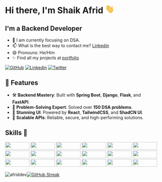  
# Hi there, I'm Shaik Afrid <img width="30px" height="30" src="https://github.com/SatYu26/SatYu26/raw/master/Assets/Hi.gif" />
## I'm a Backend Developer
- 🌱 I am currently focusing on DSA.
- 📫 What is the best way to contact me? [Linkedin](https://www.linkedin.com/in/afriddev/)
- 😄 Pronouns: He/Him
- ✨ Find all my projects at [portfolio](https://afriddev.vercel.app/)

[![GitHub](https://img.shields.io/badge/Github-100000?style=for-the-badge&logo=github&logoColor=white)](https://github.com/afriddev)
[![Linkedin](https://img.shields.io/badge/Linkedin-0077B5?style=for-the-badge&logo=linkedin&logoColor=white)](https://www.linkedin.com/in/afriddev/)
[![Twitter](https://img.shields.io/badge/Twitter-1DA1F2?style=for-the-badge&logo=twitter&logoColor=white)](https://twitter.com/afridanon)

## 🌟 Features

- 🛠️ **Backend Mastery**: Built with **Spring Boot**, **Django**, **Flask**, and **FastAPI**.
- 🧠 **Problem-Solving Expert**: Solved over **150 DSA problems**.
- 🎨 **Stunning UI**: Powered by **React**, **TailwindCSS**, and **ShadCN UI**.
- 🚀 **Scalable APIs**: Reliable, secure, and high-performing solutions.


## Skills 💪
<p>
<img width ='80px' height='25px' src='https://img.shields.io/badge/java-%23ED8B00.svg?style=for-the-badge&logo=openjdk&logoColor=white' />
<img width ='80px' height='25px' src='https://img.shields.io/badge/spring-%236DB33F.svg?style=for-the-badge&logo=spring&logoColor=white' />

<img width ='80px' height='25px' src='https://img.shields.io/badge/dart-%230175C2.svg?style=for-the-badge&logo=dart&logoColor=white' />
<img width ='80px' height='25px' src='https://img.shields.io/badge/Flutter-%2302569B.svg?style=for-the-badge&logo=Flutter&logoColor=white' />

<img width ='80px' height='25px' src='https://img.shields.io/badge/python-3670A0?style=for-the-badge&logo=python&logoColor=ffdd54' />
<img width ='80px' height='25px' src='https://img.shields.io/badge/django-%23092E20.svg?style=for-the-badge&logo=django&logoColor=white' />
<img width ='80px' height='25px' src='https://img.shields.io/badge/FastAPI-005571?style=for-the-badge&logo=fastapi' />


<img width ='80px' height='25px' src='https://img.shields.io/badge/JavaScript-323330?style=for-the-badge&amp;logo=javascript&amp;logoColor=F7DF1E' />
<img width ='80px' height='25px' src='https://img.shields.io/badge/typescript-%2523007ACC.svg?style=for-the-badge&amp;logo=typescript&amp;logoColor=white' />


<img width ='80px' height='25px' src='https://img.shields.io/badge/React-20232A?style=for-the-badge&amp;logo=react&amp;logoColor=61DAFB' />
<img width ='80px' height='25px' src='https://img.shields.io/badge/Next-black?style=for-the-badge&logo=next.js&logoColor=white' />

<img width ='80px' height='25px' src='https://img.shields.io/badge/Node.js-339933?style=for-the-badge&amp;logo=nodedotjs&amp;logoColor=white' />
<!-- expressjs -->
<img width ='80px' height='25px' src='https://img.shields.io/badge/Express.js-000000?style=for-the-badge&amp;logo=express&amp;logoColor=white' />




<!-- postgresql -->
<img width ='80px' height='25px' src='https://img.shields.io/badge/PostgreSQL-316192?style=for-the-badge&amp;logo=postgresql&amp;logoColor=white' />
<!-- mongodb -->
<img width ='80px' height='25px' src='https://img.shields.io/badge/MongoDB-4EA94B?style=for-the-badge&amp;logo=mongodb&amp;logoColor=white' />

<!-- firebase -->
<img width ='80px' height='25px' src='https://img.shields.io/badge/firebase-ffca28?style=for-the-badge&amp;logo=firebase&amp;logoColor=black' />

<!-- git -->
<img width ='80px' height='25px' src='https://img.shields.io/badge/GIT-E44C30?style=for-the-badge&amp;logo=git&amp;logoColor=white' />
<img width ='80px' height='25px' src='https://img.shields.io/badge/Linux-FCC624?style=for-the-badge&logo=linux&logoColor=black' />
</p>

<p align="left"><img align="left" src="https://github-readme-stats.vercel.app/api/top-langs?username=afriddev&show_icons=true&locale=en&layout=compact&theme=radical" alt="afriddev" /></p>

[![GitHub Streak](https://nirzak-streak-stats.vercel.app?user=afriddev&theme=dracula&border_radius=4.3)](https://git.io/streak-stats)

